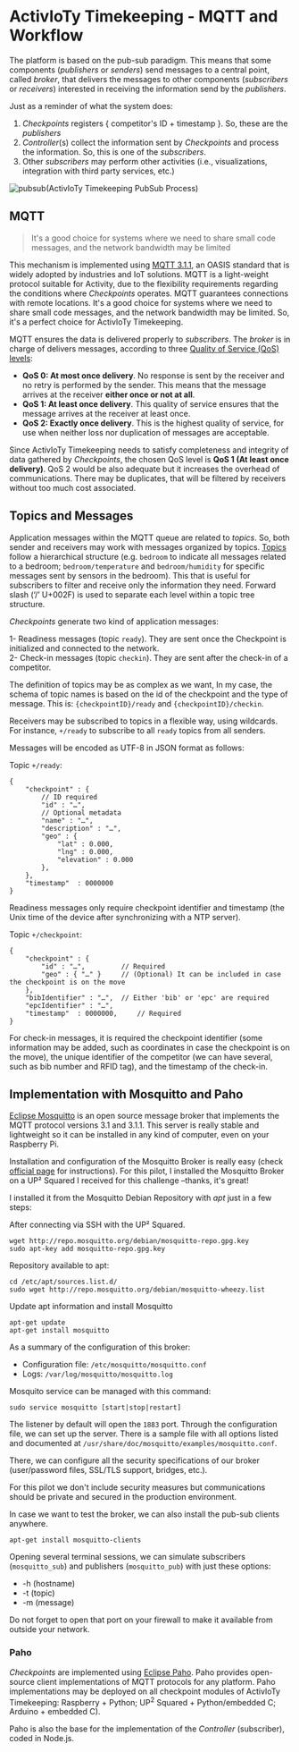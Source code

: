 # ActivIoTy Timekeeping - MQTT and Workflow 

The platform is based on the pub-sub paradigm. This means that some components (*publishers* or *senders*) send messages to a central point, called *broker*, that delivers the messages to other components (*subscribers* or *receivers*) interested in receiving the information send by the *publishers*.

Just as a reminder of what the system does: 

1. *Checkpoints* registers { competitor's ID + timestamp }. So, these are the *publishers*
2. *Controller*(s) collect the information sent by *Checkpoints* and process the information. So, this is one of the *subscribers*.
3. Other *subscribers* may perform other activities (i.e., visualizations, integration with third party services, etc.)  

![pubsub](ActivIoTy Timekeeping PubSub Process)

## MQTT

> It's a good choice for systems where we need to share small code messages, and the network bandwidth may be limited

This mechanism is implemented using [MQTT 3.1.1](http://mqtt.org/), an OASIS standard that is widely adopted by industries and IoT solutions. MQTT is a light-weight protocol suitable for Activity, due to the flexibility requirements regarding the conditions where *Checkpoints* operates. MQTT guarantees connections with remote locations. It's a good choice for systems where we need to share small code messages, and the network bandwidth may be limited. So, it's a perfect choice for ActivIoTy Timekeeping.

MQTT ensures the data is delivered properly to *subscribers*. The *broker* is in charge of delivers messages, according to three [Quality of Service (QoS) levels](http://docs.oasis-open.org/mqtt/mqtt/v3.1.1/os/mqtt-v3.1.1-os.html#_Toc398718099): 

* **QoS 0: At most once delivery**. No response is sent by the receiver and no retry is performed by the sender. This means that the message arrives at the receiver **either once or not at all**.
* **QoS 1: At least once delivery**. This quality of service ensures that the message arrives at the receiver at least once.
* **QoS 2: Exactly once delivery**. This is the highest quality of service, for use when neither loss nor duplication of messages are acceptable.
     
Since ActivIoTy Timekeeping needs to satisfy completeness and integrity of data gathered by *Checkpoints*, the chosen QoS level is **QoS 1 (At least once delivery)**. QoS 2 would be also adequate but it increases the overhead of communications. There may be duplicates, that will be filtered by receivers without too much cost associated.

## Topics and Messages

Application messages within the MQTT queue are related to *topics*. So, both sender and receivers may work with messages organized by topics. [Topics](http://docs.oasis-open.org/mqtt/mqtt/v3.1.1/os/mqtt-v3.1.1-os.html#_Toc398718106) follow a hierarchical structure (e.g. `bedroom` to indicate all messages related to a bedroom; `bedroom/temperature` and `bedroom/humidity` for specific messages sent by sensors in the bedroom). This  that is useful for subscribers to filter and receive only the information they need. Forward slash (‘/’ U+002F) is used to separate each level within a topic tree structure.

*Checkpoints* generate two kind of application messages:

1- Readiness messages (topic `ready`). They are sent once the Checkpoint is initialized and connected to the network.   
2- Check-in messages (topic `checkin`). They are sent after the check-in of a competitor.

The definition of topics may be as complex as we want, In my case, the schema of topic names is based on the id of the checkpoint and the type of message. This is: `{checkpointID}/ready` and `{checkpointID}/checkin`.

Receivers may be subscribed to topics in a flexible way, using wildcards. For instance, `+/ready` to subscribe to all `ready` topics from all senders.

Messages will be encoded as UTF-8 in JSON format as follows:

Topic `+/ready`:
```
{
	"checkpoint" : {
		// ID required 
		"id" : "…",
		// Optional metadata
		"name" : "…",
		"description" : "…",
		"geo" : {
			"lat" : 0.000,
			"lng" : 0.000,
			"elevation" : 0.000
		},
	},
	"timestamp"  : 0000000
}
```
Readiness messages only require checkpoint identifier and timestamp (the Unix time of the device after synchronizing with a NTP server). 

Topic `+/checkpoint`:
```
{
	"checkpoint" : { 
		"id" : "…",			// Required
		"geo" : { "…" }		// (Optional) It can be included in case the checkpoint is on the move
	},
	"bibIdentifier" : "…",	// Either 'bib' or 'epc' are required
	"epcIdentifier" : "…",
	"timestamp"  : 0000000, 	// Required
}
```
For check-in messages, it is required the checkpoint identifier (some information may be added, such as coordinates in case the checkpoint is on the move), the unique identifier of the competitor (we can have several, such as bib number and RFID tag), and the timestamp of the check-in. 


## Implementation with Mosquitto and Paho

[Eclipse Mosquitto](https://mosquitto.org/) is an open source message broker that implements the MQTT protocol versions 3.1 and 3.1.1. This server is really stable and lightweight so it can be installed in any kind of computer, even on your Raspberry Pi.

Installation and configuration of the Mosquitto Broker is really easy (check [official page](https://mosquitto.org/download/) for instructions). For this pilot, I installed the Mosquitto Broker on a UP² Squared I received for this challenge –thanks, it's great!

I installed it from the Mosquitto Debian Repository with *apt* just in a few steps: 

After connecting via SSH with the UP² Squared.

```
wget http://repo.mosquitto.org/debian/mosquitto-repo.gpg.key
sudo apt-key add mosquitto-repo.gpg.key 
```

Repository available to apt:

```
cd /etc/apt/sources.list.d/
sudo wget http://repo.mosquitto.org/debian/mosquitto-wheezy.list
```

Update apt information and install Mosquitto

```
apt-get update
apt-get install mosquitto
```

As a summary of the configuration of this broker:

* Configuration file: `/etc/mosquitto/mosquitto.conf`
* Logs: `/var/log/mosquitto/mosquitto.log`

Mosquito service can be managed with this command: 

```
sudo service mosquitto [start|stop|restart]
```

The listener by default will open the `1883` port. Through the configuration file, we can set up the server. There is a sample file with all options listed and documented at `/usr/share/doc/mosquitto/examples/mosquitto.conf`.

There, we can configure all the security specifications of our broker (user/password files, SSL/TLS support, bridges, etc.). 

For this pilot we don't include security measures but communications should be private and secured in the production environment. 
 
In case we want to test the broker, we can also install the pub-sub clients anywhere.  

```
apt-get install mosquitto-clients
```

Opening several terminal sessions, we can simulate subscribers (`mosquitto_sub`) and publishers (`mosquitto_pub`) with just these options:
* -h (hostname)
* -t (topic)
* -m (message)

Do not forget to open that port on your firewall to make it available from outside your network.

### Paho 

*Checkpoints* are implemented using [Eclipse Paho](https://www.eclipse.org/paho/). Paho provides open-source client implementations of MQTT protocols for any platform. Paho implementations may be deployed on all checkpoint modules of ActivIoTy Timekeeping: Raspberry + Python; UP<sup>2</sup> Squared + Python/embedded C; Arduino + embedded C).

Paho is also the base for the implementation of the *Controller* (subscriber), coded in Node.js. 

[pubsub]: ./images/components/pubsub.png "ActivIoTy Timekeeping PubSub Process"